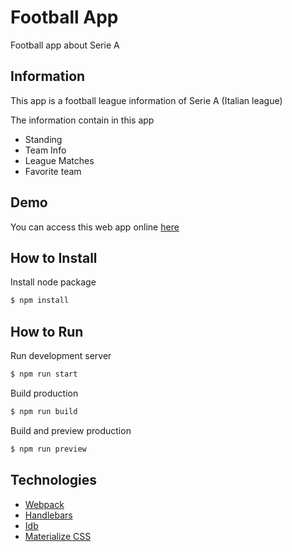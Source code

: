 # Football App
Football app about Serie A

## Information
This app is a football league information of Serie A (Italian league)

The information contain in this app
- Standing
- Team Info
- League Matches
- Favorite team

## Demo
You can access this web app online [here](https://pwa-football-6fe6e.web.app/)

## How to Install
Install node package
```sh
$ npm install
```

## How to Run
Run development server
```sh
$ npm run start
```

Build production
```sh
$ npm run build
```

Build and preview production
```sh
$ npm run preview
```

## Technologies
- [Webpack](https://webpack.js.org/)
- [Handlebars](https://handlebarsjs.com/)
- [Idb](https://github.com/jakearchibald/idb)
- [Materialize CSS](https://materializecss.com/)
